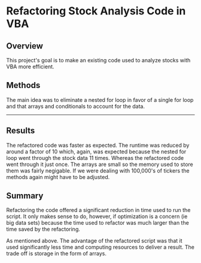 # Refactoring Stock Analysis Code in VBA

## Overview

This project's goal is to make an existing code used to analyze stocks with VBA more efficient. 

## Methods
The main idea was to eliminate a nested for loop in favor of a single for loop and that  arrays and conditionals to account for the data.

---

## Results

The refactored code was faster as expected. The runtime was reduced by around a factor of 10 which, again, was expected because the nested for loop went through the stock data 11 times. Whereas the refactored code went through it just once. The arrays are small so the memory used to store them was fairly negigable. If we were dealing with 100,000's of tickers the methods again might have to be adjusted. 

## Summary

Refactoring the code offered a significant reduction in time used to run the script. It only makes sense to do, however, if optimization is a concern (ie big data sets) because the time used to refactor was much larger than the time saved by the refactoring. 


As mentioned above. The advantage of the refactored script was that it used significantly less time and computing resources to deliver a result. The trade off is storage in the form of arrays.

